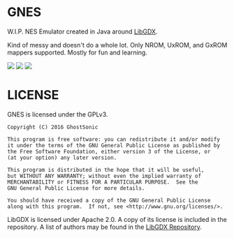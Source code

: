 # GNES

W.I.P. NES Emulator created in Java around [LibGDX](https://libgdx.badlogicgames.com/). 

Kind of messy and doesn't do a whole lot. Only NROM, UxROM, and GxROM mappers supported. Mostly for fun and learning.

![](http://i.imgur.com/tFf7o81.png) ![](http://i.imgur.com/Iw47f7O.png) ![](http://i.imgur.com/HUtAB7b.png)

# LICENSE

GNES is licensed under the GPLv3.

    Copyright (C) 2016 GhostSonic

    This program is free software: you can redistribute it and/or modify
    it under the terms of the GNU General Public License as published by
    the Free Software Foundation, either version 3 of the License, or
    (at your option) any later version.

    This program is distributed in the hope that it will be useful,
    but WITHOUT ANY WARRANTY; without even the implied warranty of
    MERCHANTABILITY or FITNESS FOR A PARTICULAR PURPOSE.  See the
    GNU General Public License for more details.

    You should have received a copy of the GNU General Public License
    along with this program.  If not, see <http://www.gnu.org/licenses/>.
	
LibGDX is licensed under Apache 2.0. A copy of its license is included in the repository. A list of authors may be found in the [LibGDX Repository](https://github.com/libgdx/libgdx).